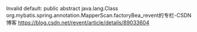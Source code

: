 Invalid default: public abstract java.lang.Class org.mybatis.spring.annotation.MapperScan.factoryBea_revent的专栏-CSDN博客  https://blog.csdn.net/revent/article/details/89033604